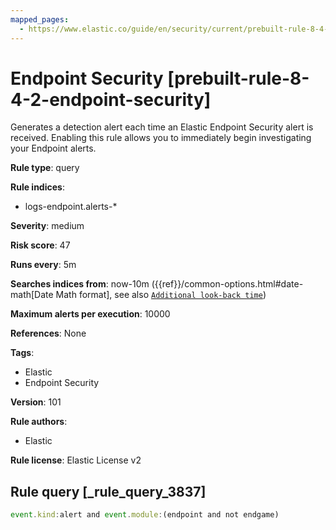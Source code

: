 ```yaml
---
mapped_pages:
  - https://www.elastic.co/guide/en/security/current/prebuilt-rule-8-4-2-endpoint-security.html
---
```


# Endpoint Security [prebuilt-rule-8-4-2-endpoint-security]

Generates a detection alert each time an Elastic Endpoint Security alert is received. Enabling this rule allows you to immediately begin investigating your Endpoint alerts.

**Rule type**: query

**Rule indices**:

* logs-endpoint.alerts-*

**Severity**: medium

**Risk score**: 47

**Runs every**: 5m

**Searches indices from**: now-10m ({{ref}}/common-options.html#date-math[Date Math format], see also [`Additional look-back time`](docs-content://solutions/security/detect-and-alert/create-detection-rule.md#rule-schedule))

**Maximum alerts per execution**: 10000

**References**: None

**Tags**:

* Elastic
* Endpoint Security

**Version**: 101

**Rule authors**:

* Elastic

**Rule license**: Elastic License v2

## Rule query [_rule_query_3837]

```js
event.kind:alert and event.module:(endpoint and not endgame)
```



